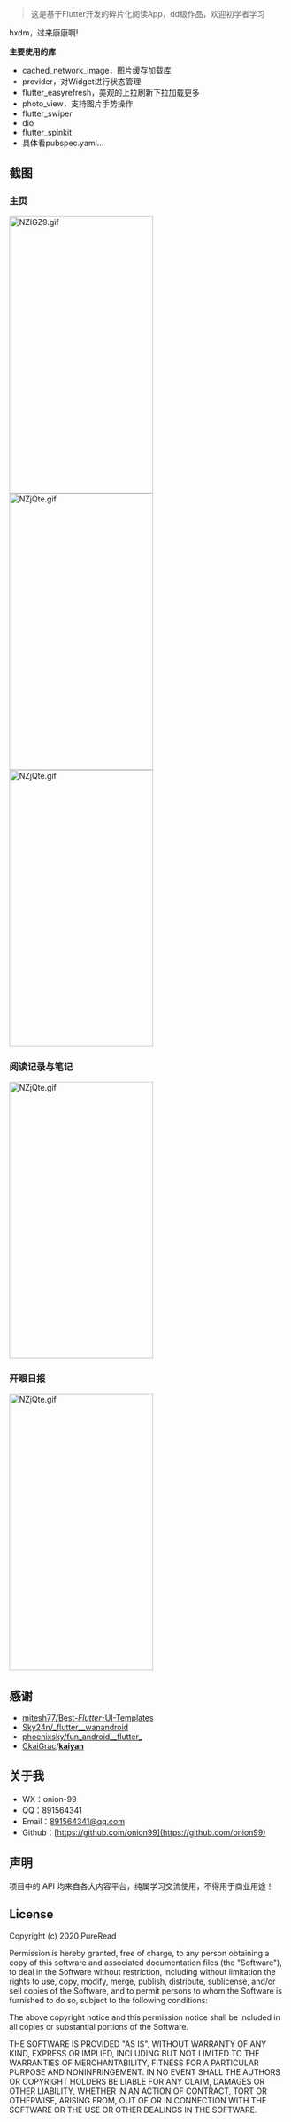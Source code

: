 > 这是基于Flutter开发的碎片化阅读App，dd级作品，欢迎初学者学习

hxdm，过来康康啊!

**主要使用的库**

- cached_network_image，图片缓存加载库
- provider，对Widget进行状态管理
- flutter_easyrefresh，美观的上拉刷新下拉加载更多
- photo_view，支持图片手势操作
- flutter_swiper
- dio
- flutter_spinkit
- 具体看pubspec.yaml...

## 截图
### 主页
<img 
  src="https://s1.ax1x.com/2020/06/18/NeEvee.gif" 
  alt="NZIGZ9.gif" 
  border="0"    height="500em"  width="260em"
/><img 
src="https://s1.ax1x.com/2020/06/18/NemKfA.gif" 
alt="NZjQte.gif" 
border="0"    height="500em"  width="260em"
/><img 
src="https://s1.ax1x.com/2020/06/18/NeEaM8.gif" 
alt="NZjQte.gif" 
border="0"    height="500em"  width="260em"
/>

### 阅读记录与笔记
<img 
src="https://s1.ax1x.com/2020/06/18/NeSSgJ.gif" 
alt="NZjQte.gif" 
border="0"    height="500em"  width="260em"
/>

### 开眼日报

<img 
src="https://s1.ax1x.com/2020/06/18/NeAbDg.gif" 
alt="NZjQte.gif" 
border="0"    height="500em"  width="260em"
/>

## 感谢
- [mitesh77/Best-_Flutter_-UI-Templates](https://github.com/mitesh77/Best-Flutter-UI-Templates)
- [Sky24n/_flutter__wanandroid](https://github.com/Sky24n/flutter_wanandroid)
- [phoenixsky/fun_android__flutter_](https://github.com/phoenixsky/fun_android_flutter)
- [CkaiGrac](https://github.com/CkaiGrac)/**[kaiyan](https://github.com/CkaiGrac/kaiyan)**

## 关于我  
- WX：onion-99
- QQ：891564341
- Email：891564341@qq.com
- Github：[https://github.com/onion99](https://github.com/onion99)
## 声明

项目中的 API 均来自各大内容平台，纯属学习交流使用，不得用于商业用途！

## License

Copyright (c) 2020 PureRead

Permission is hereby granted, free of charge, to any person obtaining a copy of this software and associated documentation files (the "Software"), to deal in the Software without restriction, including without limitation the rights to use, copy, modify, merge, publish, distribute, sublicense, and/or sell copies of the Software, and to permit persons to whom the Software is furnished to do so, subject to the following conditions:

The above copyright notice and this permission notice shall be included in all copies or substantial portions of the Software.

THE SOFTWARE IS PROVIDED "AS IS", WITHOUT WARRANTY OF ANY KIND, EXPRESS OR IMPLIED, INCLUDING BUT NOT LIMITED TO THE WARRANTIES OF MERCHANTABILITY, FITNESS FOR A PARTICULAR PURPOSE AND NONINFRINGEMENT. IN NO EVENT SHALL THE AUTHORS OR COPYRIGHT HOLDERS BE LIABLE FOR ANY CLAIM, DAMAGES OR OTHER LIABILITY, WHETHER IN AN ACTION OF CONTRACT, TORT OR OTHERWISE, ARISING FROM, OUT OF OR IN CONNECTION WITH THE SOFTWARE OR THE USE OR OTHER DEALINGS IN THE SOFTWARE.

